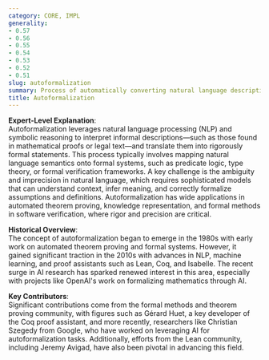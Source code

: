 ```yaml
---
category: CORE, IMPL
generality:
- 0.57
- 0.56
- 0.55
- 0.54
- 0.53
- 0.52
- 0.51
slug: autoformalization
summary: Process of automatically converting natural language descriptions or informal mathematical ideas into formal mathematical or logical expressions using AI.
title: Autoformalization
---
```


**Expert-Level Explanation**:  
Autoformalization leverages natural language processing (NLP) and symbolic reasoning to interpret informal descriptions—such as those found in mathematical proofs or legal text—and translate them into rigorously formal statements. This process typically involves mapping natural language semantics onto formal systems, such as predicate logic, type theory, or formal verification frameworks. A key challenge is the ambiguity and imprecision in natural language, which requires sophisticated models that can understand context, infer meaning, and correctly formalize assumptions and definitions. Autoformalization has wide applications in automated theorem proving, knowledge representation, and formal methods in software verification, where rigor and precision are critical.

**Historical Overview**:  
The concept of autoformalization began to emerge in the 1980s with early work on automated theorem proving and formal systems. However, it gained significant traction in the 2010s with advances in NLP, machine learning, and proof assistants such as Lean, Coq, and Isabelle. The recent surge in AI research has sparked renewed interest in this area, especially with projects like OpenAI's work on formalizing mathematics through AI.

**Key Contributors**:  
Significant contributions come from the formal methods and theorem proving community, with figures such as Gérard Huet, a key developer of the Coq proof assistant, and more recently, researchers like Christian Szegedy from Google, who have worked on leveraging AI for autoformalization tasks. Additionally, efforts from the Lean community, including Jeremy Avigad, have also been pivotal in advancing this field.